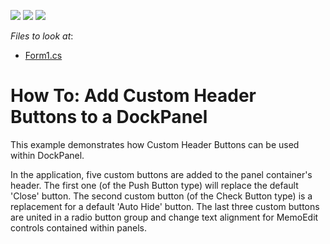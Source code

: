 <!-- default badges list -->
![](https://img.shields.io/endpoint?url=https://codecentral.devexpress.com/api/v1/VersionRange/128616039/12.1.4%2B)
[![](https://img.shields.io/badge/Open_in_DevExpress_Support_Center-FF7200?style=flat-square&logo=DevExpress&logoColor=white)](https://supportcenter.devexpress.com/ticket/details/E3926)
[![](https://img.shields.io/badge/📖_How_to_use_DevExpress_Examples-e9f6fc?style=flat-square)](https://docs.devexpress.com/GeneralInformation/403183)
<!-- default badges end -->
<!-- default file list -->
*Files to look at*:

* [Form1.cs](./CS/CustomHeaderButtonsExample/Form1.cs)
<!-- default file list end -->
# How To: Add Custom Header Buttons to a DockPanel


<p>This example demonstrates how Custom Header Buttons can be used within DockPanel.</p><p>In the application, five custom buttons are added to the panel container's header. The first one (of the Push Button type) will replace the default 'Close' button. The second custom button (of the Check Button type) is a replacement for a default 'Auto Hide' button. The last three custom buttons are united in a radio button group and change text alignment for MemoEdit controls contained within panels.</p>

<br/>


